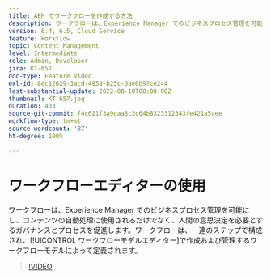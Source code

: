 ```yaml
---
title: AEM でワークフローを作成する方法
description: ワークフローは、Experience Manager でのビジネスプロセス管理を可能にし、コンテンツの自動処理に使用されるだけでなく、人間の意思決定を必要とするガバナンスとプロセスを促進します。
version: 6.4, 6.5, Cloud Service
feature: Workflow
topic: Content Management
level: Intermediate
role: Admin, Developer
jira: KT-657
doc-type: Feature Video
exl-id: 8ec12629-3acd-4958-b25c-0ae0b97ce244
last-substantial-update: 2022-08-10T00:00:00Z
thumbnail: KT-657.jpg
duration: 433
source-git-commit: f4c621f3a9caa8c2c64b8323312343fe421a5aee
workflow-type: tm+mt
source-wordcount: '87'
ht-degree: 100%

---
```


# ワークフローエディターの使用

ワークフローは、Experience Manager でのビジネスプロセス管理を可能にし、コンテンツの自動処理に使用されるだけでなく、人間の意思決定を必要とするガバナンスとプロセスを促進します。ワークフローは、一連のステップで構成され、[!UICONTROL ワークフローモデルエディター]で作成および管理するワークフローモデルによって定義されます。

>[!VIDEO](https://video.tv.adobe.com/v/22201?quality=12&learn=on)
